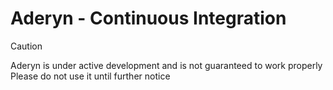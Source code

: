 # Aderyn - Continuous Integration

> [!CAUTION]
> Aderyn is under active development and is not guaranteed to work properly
> Please do not use it until further notice

